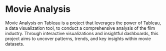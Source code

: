 # Movie Analysis
Movie Analysis on Tableau is a project that leverages the power of Tableau, a data visualization tool, to conduct a comprehensive analysis of the film industry. Through interactive visualizations and insightful dashboards, this project aims to uncover patterns, trends, and key insights within movie datasets.
